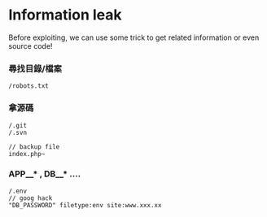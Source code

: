 # Information leak  
Before exploiting, we can use some trick to get related information or even source code!  
  
### 尋找目錄/檔案  
```
/robots.txt
```  
  
### 拿源碼
```
/.git  
/.svn

// backup file
index.php~
```

### APP__* , DB__* ....
```
/.env
// goog hack
"DB_PASSWORD" filetype:env site:www.xxx.xx
```
